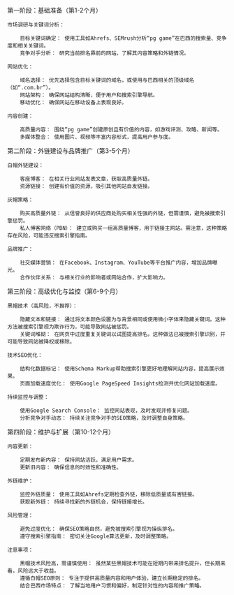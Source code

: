 第一阶段：基础准备（第1-2个月）

    市场调研与关键词分析：

        目标关键词确定： 使用工具如Ahrefs、SEMrush分析“pg game”在巴西的搜索量、竞争度和相关关键词。​
        竞争对手分析： 研究当前排名靠前的网站，了解其内容策略和外链情况。​

    网站优化：

        域名选择： 优先选择包含目标关键词的域名，或使用与巴西相关的顶级域名（如“.com.br”）。​
        网站架构： 确保网站结构清晰，便于用户和搜索引擎导航。​
        移动优化： 确保网站在移动设备上表现良好。​

    内容创建：

        高质量内容： 围绕“pg game”创建原创且有价值的内容，如游戏评测、攻略、新闻等。​
        多媒体整合： 使用图片、视频等丰富内容形式，提高用户参与度。​

第二阶段：外链建设与品牌推广（第3-5个月）

    白帽外链建设：

        客座博客： 在相关行业网站发表文章，获取高质量外链。​
        资源链接： 创建有价值的资源，吸引其他网站自发链接。​

    灰帽策略：

        购买高质量外链： 从信誉良好的供应商处购买相关性强的外链，但需谨慎，避免被搜索引擎惩罚。​
        私人博客网络（PBN）： 建立或购买一组高质量博客，用于链接主网站。需注意，这种策略存在风险，可能违反搜索引擎指南。​

    品牌推广：

        社交媒体营销： 在Facebook、Instagram、YouTube等平台推广内容，增加品牌曝光。​
        合作伙伴关系： 与相关行业的影响者或网站合作，扩大影响力。​

第三阶段：高级优化与监控（第6-9个月）

    黑帽技术（高风险，不推荐）：

        隐藏文本和链接： 通过将文本颜色设置为与背景相同或使用微小字体来隐藏关键词。这种方法被搜索引擎视为欺诈行为，可能导致网站被惩罚。 ​
        关键词堆砌： 在网页中过度重复关键词以试图提高排名。这种做法已被搜索引擎识别，并可能导致网站被降权或移除。 ​

    技术SEO优化：

        结构化数据标记： 使用Schema Markup帮助搜索引擎更好地理解网站内容，提高展示效果。 ​
        页面加载速度优化： 使用Google PageSpeed Insights检测并优化网站加载速度。​

    持续监控与调整：

        使用Google Search Console： 监控网站表现，及时发现并修复问题。 ​
        分析竞争对手动态： 持续关注竞争对手的SEO策略，及时调整自身策略。​

第四阶段：维护与扩展（第10-12个月）

    内容更新：

        定期发布新内容： 保持网站活跃，满足用户需求。​
        更新旧内容： 确保信息的时效性和准确性。​

    外链维护：

        监控外链质量： 使用工具如Ahrefs定期检查外链，移除低质量或有害链接。​
        获取新外链： 持续寻找新的外链机会，保持链接增长。​

    风险管理：

        避免过度优化： 确保SEO策略自然，避免被搜索引擎视为操纵排名。​
        遵守搜索引擎指南： 密切关注Google算法更新，及时调整策略。​

    注意事项：

        黑帽技术风险高，需谨慎使用： 虽然某些黑帽技术可能在短期内带来排名提升，但长期来看，风险远大于收益。​
        遵循白帽SEO原则： 专注于提供高质量内容和用户体验，建立长期稳定的排名。​
        结合巴西市场特点： 了解当地用户习惯和偏好，制定针对性的内容和推广策略。